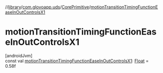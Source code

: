 //[library](../../../index.md)/[com.glovoapp.uds](../index.md)/[CorePrimitive](index.md)/[motionTransitionTimingFunctionEaseInOutControlsX1](motion-transition-timing-function-ease-in-out-controls-x1.md)

# motionTransitionTimingFunctionEaseInOutControlsX1

[androidJvm]\
const val [motionTransitionTimingFunctionEaseInOutControlsX1](motion-transition-timing-function-ease-in-out-controls-x1.md): [Float](https://kotlinlang.org/api/latest/jvm/stdlib/kotlin/-float/index.html) = 0.58f
